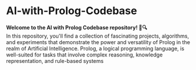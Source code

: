# AI-with-Prolog-Codebase
<b>Welcome to the AI with Prolog Codebase repository! 🤖🔍</b>
<br/>
In this repository, you'll find a collection of fascinating projects, algorithms, and experiments that demonstrate the power and versatility of Prolog in the realm of Artificial Intelligence. Prolog, a logical programming language, is well-suited for tasks that involve complex reasoning, knowledge representation, and rule-based systems 
